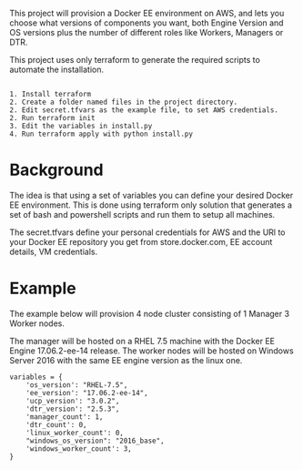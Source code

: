 
This project will provision a Docker EE environment on AWS, and lets you choose
what versions of components you want, both Engine Version and OS versions plus
the number of different roles like Workers, Managers or DTR.

This project uses only terraform to generate the required scripts to automate the
installation.  
 
```

1. Install terraform
2. Create a folder named files in the project directory.
2. Edit secret.tfvars as the example file, to set AWS credentials.
2. Run terraform init
3. Edit the variables in install.py
4. Run terraform apply with python install.py

```

# Background

The idea is that using a set of variables you can define your desired
Docker EE environment. This is done using terraform only solution 
that generates a set of bash and powershell scripts and run them to setup all machines.

The secret.tfvars define your personal credentials for AWS
and the URl to your Docker EE repository you get from store.docker.com, EE account details, VM credentials.

# Example

The example below will provision 4 node cluster consisting of 1 Manager 3 Worker nodes.

The manager will be hosted on a RHEL 7.5 machine with the Docker EE Engine 17.06.2-ee-14 release.
The worker nodes will be hosted on Windows Server 2016 with the same EE engine version as the linux one.

```
variables = {
    'os_version': "RHEL-7.5",
    'ee_version': "17.06.2-ee-14",
    'ucp_version': "3.0.2",
    'dtr_version': "2.5.3",
    'manager_count': 1,
    'dtr_count': 0,
    'linux_worker_count': 0,
    "windows_os_version": "2016_base",
    'windows_worker_count': 3,
}
```
